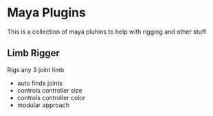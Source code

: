 # Maya Plugins

This is a collection of maya pluhins to help with rigging and other stuff

## Limb Rigger

Rigs any 3 joint limb

* auto finds joints
* controls controller size
* controls controller color
* modular approach